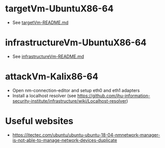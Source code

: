 # targetVm-UbuntuX86-64
* See [targetVm-README.md](https://github.com/jhu-information-security-institute/infrastructure/blob/master/networking/UbuntuServerX86-64/targetVm-README.md)
 
# infrastructureVm-UbuntuX86-64
* See [infrastructureVm-README.md](https://github.com/jhu-information-security-institute/infrastructure/blob/master/networking/UbuntuServerX86-64/infrastructureVm-README.md)

# attackVm-Kalix86-64
* Open nm-connection-editor and setup eth0 and eth1 adapters
* Install a localhost resolver (see https://github.com/jhu-information-security-institute/infrastructure/wiki/Localhost-resolver)

# Useful websites
* https://itectec.com/ubuntu/ubuntu-ubuntu-18-04-nmnetwork-manager-is-not-able-to-manage-network-devices-duplicate
